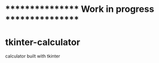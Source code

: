 # *************** Work in progress ***************
# tkinter-calculator
calculator built with tkinter
